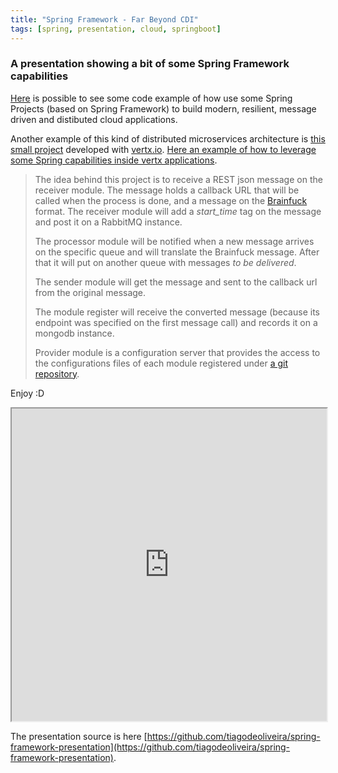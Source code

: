 ```yaml
---
title: "Spring Framework - Far Beyond CDI"
tags: [spring, presentation, cloud, springboot]
---
```


### A presentation showing a bit of some Spring Framework capabilities

[Here](https://github.com/tiagodeoliveira/spring-micro-arch) is possible to see some code example of how use some Spring Projects (based on Spring Framework) to build modern, resilient, message driven and distibuted cloud applications. 

Another example of this kind of distributed microservices architecture is [this small project](https://github.com/tiagodeoliveira/BatchProcessor) developed with [vertx.io](http://vertx.io/). [Here an example of how to leverage some Spring capabilities inside vertx applications](https://github.com/bytor99999/mod-spring-appcontext).

> The idea behind this project is to receive a REST json message on the receiver module.
> The message holds a callback URL that will be called when the process is done, and a message on the [Brainfuck](http://en.wikipedia.org/wiki/Brainfuck) format. 
> The receiver module will add a *start_time* tag on the message and post it on a RabbitMQ instance.
>
> The processor module will be notified when a new message arrives on the specific queue and will translate the Brainfuck message. After that it will put on another queue with messages *to be delivered*.
> 
> The sender module will get the message and sent to the callback url from the original message.
> 
> The module register will receive the converted message (because its endpoint was specified on the first message call) and records it on a mongodb instance.
> 
> Provider module is a configuration server that provides the access to the configurations files of each module registered under [a git repository](https://github.com/tiagodeoliveira/spring-micro-arch-configurations).

Enjoy :D

<iframe
	style="width: 100%; min-height: 500px;"
        src="https://rawgit.com/tiagodeoliveira/spring-framework-presentation/master/_site/index.html"
        allowfullscreen="true">&nbsp;</iframe>


The presentation source is here [https://github.com/tiagodeoliveira/spring-framework-presentation](https://github.com/tiagodeoliveira/spring-framework-presentation).
